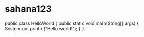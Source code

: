 # sahana123
public class HelloWorld {
  public static void main(String[] args) {
    System.out.println("Hello world!");
  }
}
